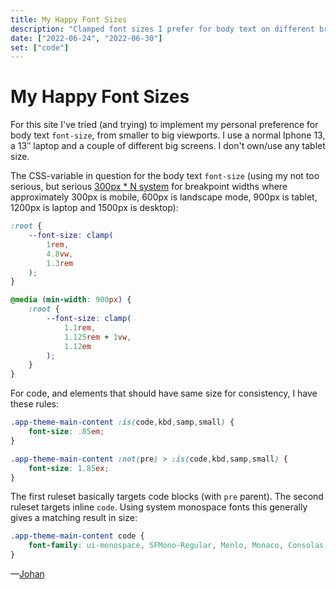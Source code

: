```yaml
---
title: My Happy Font Sizes
description: "Clamped font sizes I prefer for body text on different breakpoints."
date: ["2022-06-24", "2022-06-30"]
set: ["code"]
---
```


# My Happy Font Sizes

For this site I've tried (and trying) to implement my personal preference for body text `font-size`, from smaller to big viewports. I use a normal Iphone 13, a 13″ laptop and a couple of different big screens. I don't own/use any tablet size.

The CSS-variable in question for the body text `font-size` (using my not too serious, but serious [300px * N system](https://johan.land/solo/300px-n-breakpoint-system) for breakpoint widths where approximately 300px is mobile, 600px is landscape mode, 900px is tablet, 1200px is laptop and 1500px is desktop):

```css
:root {
	--font-size: clamp(
		1rem,
		4.8vw,
		1.3rem
	);
}

@media (min-width: 900px) {
	:root {
		--font-size: clamp(
			1.1rem,
			1.125rem + 1vw,
			1.12em
		);
	}
}
```

For code, and elements that should have same size for consistency, I have these rules:

```css
.app-theme-main-content :is(code,kbd,samp,small) {
	font-size: .85em;
}

.app-theme-main-content :not(pre) > :is(code,kbd,samp,small) {
	font-size: 1.85ex;
}
```

The first ruleset basically targets code blocks (with `pre` parent). The second ruleset targets inline `code`. Using system monospace fonts this generally gives a matching result in size:

```css
.app-theme-main-content code {
	font-family: ui-monospace, SFMono-Regular, Menlo, Monaco, Consolas, Liberation Mono, Courier New, monospace;
}
```


—[Johan](/johan)
